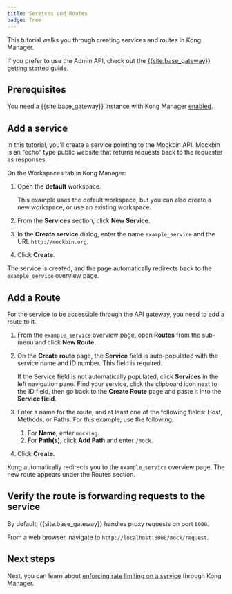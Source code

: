 ```yaml
---
title: Services and Routes
badge: free
---
```


This tutorial walks you through creating services and routes in Kong Manager.

If you prefer to use the Admin API, check out the [{{site.base_gateway}} getting started guide](/gateway/latest/get-started/configure-services-and-routes/).

## Prerequisites

You need a {{site.base_gateway}} instance with Kong Manager [enabled](/gateway/{{page.kong_version}}/kong-manager/enable).

## Add a service

In this tutorial, you’ll create a service pointing to the Mockbin
API. Mockbin is an “echo” type public website that returns requests back to the
requester as responses.

On the Workspaces tab in Kong Manager:

1. Open the **default** workspace.

    This example uses the default workspace, but you can also create a new
    workspace, or use an existing workspace.

2. From the **Services** section, click **New Service**.

3. In the **Create service** dialog, enter the name `example_service` and the
URL `http://mockbin.org`.

4. Click **Create**.

The service is created, and the page automatically redirects back to the
`example_service` overview page.

## Add a Route

For the service to be accessible through the API gateway, you need to add a
route to it.

1. From the `example_service` overview page, open **Routes** from the sub-menu
and click **New Route**.  
2. On the **Create route** page, the **Service** field is auto-populated with
    the service name and ID number. This field is required.

    If the Service field is not automatically populated, click
    **Services** in the left navigation pane. Find your service, click the
    clipboard icon next to the ID field, then go back to the **Create Route**
    page and paste it into the **Service field**.
3. Enter a name for the route, and at least one of the following fields: Host,
Methods, or Paths. For this example, use the following:
      1. For **Name**, enter `mocking`.
      2. For **Path(s)**, click **Add Path** and enter `/mock`.
4. Click **Create**.

Kong automatically redirects you to the `example_service` overview page.
The new route appears under the Routes section.

## Verify the route is forwarding requests to the service

By default, {{site.base_gateway}} handles proxy requests on port `8000`.

From a web browser, navigate to `http://localhost:8000/mock/request`.

## Next steps

Next, you can learn about [enforcing rate limiting on a service](/gateway/{{page.kong_version}}/kong-manager/get-started/rate-limiting) through Kong Manager.
